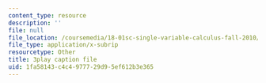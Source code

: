 ```yaml
---
content_type: resource
description: ''
file: null
file_location: /coursemedia/18-01sc-single-variable-calculus-fall-2010/1fa58143c4c4977729d95ef612b3e365_9v25gg2qJYE.srt
file_type: application/x-subrip
resourcetype: Other
title: 3play caption file
uid: 1fa58143-c4c4-9777-29d9-5ef612b3e365
---
```

